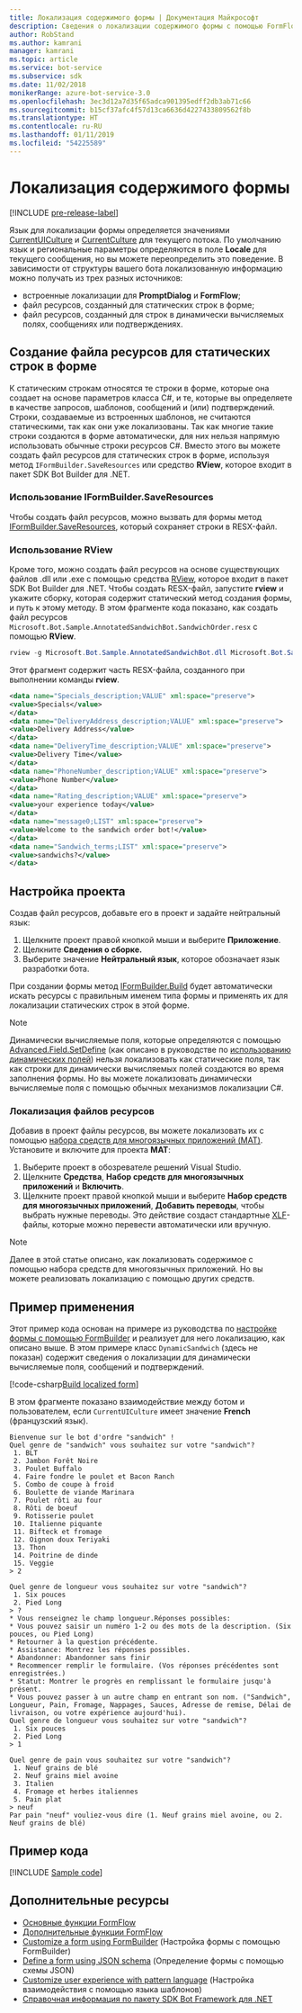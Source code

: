 ```yaml
---
title: Локализация содержимого формы | Документация Майкрософт
description: Сведения о локализации содержимого формы с помощью FormFlow и пакета SDK Bot Framework для .NET.
author: RobStand
ms.author: kamrani
manager: kamrani
ms.topic: article
ms.service: bot-service
ms.subservice: sdk
ms.date: 11/02/2018
monikerRange: azure-bot-service-3.0
ms.openlocfilehash: 3ec3d12a7d35f65adca901395edff2db3ab71c66
ms.sourcegitcommit: b15cf37afc4f57d13ca6636d4227433809562f8b
ms.translationtype: HT
ms.contentlocale: ru-RU
ms.lasthandoff: 01/11/2019
ms.locfileid: "54225589"
---
```

# <a name="localize-form-content"></a>Локализация содержимого формы

[!INCLUDE [pre-release-label](../includes/pre-release-label-v3.md)]

Язык для локализации формы определяется значениями [CurrentUICulture](https://msdn.microsoft.com/library/system.threading.thread.currentuiculture(v=vs.110).aspx) и [CurrentCulture](https://msdn.microsoft.com/library/system.threading.thread.currentculture(v=vs.110).aspx) для текущего потока.
По умолчанию язык и региональные параметры определяются в поле **Locale** для текущего сообщения, но вы можете переопределить это поведение.
В зависимости от структуры вашего бота локализованную информацию можно получать из трех разных источников:

- встроенные локализации для **PromptDialog** и **FormFlow**;
- файл ресурсов, созданный для статических строк в форме;
- файл ресурсов, созданный для строк в динамически вычисляемых полях, сообщениях или подтверждениях.

## <a name="generate-a-resource-file-for-the-static-strings-in-your-form"></a>Создание файла ресурсов для статических строк в форме

К статическим строкам относятся те строки в форме, которые она создает на основе параметров класса C#, и те, которые вы определяете в качестве запросов, шаблонов, сообщений и (или) подтверждений.
Строки, создаваемые из встроенных шаблонов, не считаются статическими, так как они уже локализованы.
Так как многие такие строки создаются в форме автоматически, для них нельзя напрямую использовать обычные строки ресурсов C#.
Вместо этого вы можете создать файл ресурсов для статических строк в форме, используя метод `IFormBuilder.SaveResources` или средство **RView**, которое входит в пакет SDK Bot Builder для .NET.

### <a name="use-iformbuildersaveresources"></a>Использование IFormBuilder.SaveResources

Чтобы создать файл ресурсов, можно вызвать для формы метод [IFormBuilder.SaveResources][saveResources], который сохраняет строки в RESX-файл.

### <a name="use-rview"></a>Использование RView

Кроме того, можно создать файл ресурсов на основе существующих файлов .dll или .exe с помощью средства <a href="https://aka.ms/v3-cs-RView-library" target="_blank">RView</a>, которое входит в пакет SDK Bot Builder для .NET.
Чтобы создать RESX-файл, запустите **rview** и укажите сборку, которая содержит статический метод создания формы, и путь к этому методу.
В этом фрагменте кода показано, как создать файл ресурсов `Microsoft.Bot.Sample.AnnotatedSandwichBot.SandwichOrder.resx` с помощью **RView**.

```csharp
rview -g Microsoft.Bot.Sample.AnnotatedSandwichBot.dll Microsoft.Bot.Sample.AnnotatedSandwichBot.SandwichOrder.BuildForm
```

Этот фрагмент содержит часть RESX-файла, созданного при выполнении команды **rview**.

```xml
<data name="Specials_description;VALUE" xml:space="preserve">
<value>Specials</value>
</data>
<data name="DeliveryAddress_description;VALUE" xml:space="preserve">
<value>Delivery Address</value>
</data>
<data name="DeliveryTime_description;VALUE" xml:space="preserve">
<value>Delivery Time</value>
</data>
<data name="PhoneNumber_description;VALUE" xml:space="preserve">
<value>Phone Number</value>
</data>
<data name="Rating_description;VALUE" xml:space="preserve">
<value>your experience today</value>
</data>
<data name="message0;LIST" xml:space="preserve">
<value>Welcome to the sandwich order bot!</value>
</data>
<data name="Sandwich_terms;LIST" xml:space="preserve">
<value>sandwichs?</value>
</data>
```

## <a name="configure-your-project"></a>Настройка проекта

Создав файл ресурсов, добавьте его в проект и задайте нейтральный язык: 

1. Щелкните проект правой кнопкой мыши и выберите **Приложение**.
2. Щелкните **Сведения о сборке.**
3. Выберите значение **Нейтральный язык**, которое обозначает язык разработки бота.

При создании формы метод [IFormBuilder.Build][build] будет автоматически искать ресурсы с правильным именем типа формы и применять их для локализации статических строк в этой форме. 

> [!NOTE]
> Динамически вычисляемые поля, которые определяются с помощью [Advanced.Field.SetDefine][setDefine] (как описано в руководстве по [использованию динамических полей](bot-builder-dotnet-formflow-formbuilder.md#dynamically-define-field-values-confirmations-and-messages)) нельзя локализовать как статические поля, так как строки для динамически вычисляемых полей создаются во время заполнения формы. Но вы можете локализовать динамически вычисляемые поля с помощью обычных механизмов локализации C#.

### <a name="localize-resource-files"></a>Локализация файлов ресурсов 

Добавив в проект файлы ресурсов, вы можете локализовать их с помощью <a href="https://developer.microsoft.com/windows/develop/multilingual-app-toolkit" target="_blank">набора средств для многоязычных приложений (MAT)</a>. Установите и включите для проекта **MAT**:

1. Выберите проект в обозревателе решений Visual Studio.
2. Щелкните **Средства**, **Набор средств для многоязычных приложений** и **Включить**.
3. Щелкните проект правой кнопкой мыши и выберите **Набор средств для многоязычных приложений**, **Добавить переводы**, чтобы выбрать нужные переводы. Это действие создаст стандартные <a href="https://en.wikipedia.org/wiki/XLIFF" target="_blank">XLF</a>-файлы, которые можно перевести автоматически или вручную.

> [!NOTE]
> Далее в этой статье описано, как локализовать содержимое с помощью набора средств для многоязычных приложений. Но вы можете реализовать локализацию с помощью других средств.

## <a name="see-it-in-action"></a>Пример применения

Этот пример кода основан на примере из руководства по [настройке формы с помощью FormBuilder](bot-builder-dotnet-formflow-formbuilder.md) и реализует для него локализацию, как описано выше. В этом примере класс `DynamicSandwich` (здесь не показан) содержит сведения о локализации для динамически вычисляемые поля, сообщений и подтверждений.

[!code-csharp[Build localized form](../includes/code/dotnet-formflow-localize.cs#buildLocalizedForm)]

В этом фрагменте показано взаимодействие между ботом и пользователем, если `CurrentUICulture` имеет значение **French** (французский язык).

```console
Bienvenue sur le bot d'ordre "sandwich" !
Quel genre de "sandwich" vous souhaitez sur votre "sandwich"?
 1. BLT
 2. Jambon Forêt Noire
 3. Poulet Buffalo
 4. Faire fondre le poulet et Bacon Ranch
 5. Combo de coupe à froid
 6. Boulette de viande Marinara
 7. Poulet rôti au four
 8. Rôti de boeuf
 9. Rotisserie poulet
 10. Italienne piquante
 11. Bifteck et fromage
 12. Oignon doux Teriyaki
 13. Thon
 14. Poitrine de dinde
 15. Veggie
> 2

Quel genre de longueur vous souhaitez sur votre "sandwich"?
 1. Six pouces
 2. Pied Long
> ?
* Vous renseignez le champ longueur.Réponses possibles:
* Vous pouvez saisir un numéro 1-2 ou des mots de la description. (Six pouces, ou Pied Long)
* Retourner à la question précédente.
* Assistance: Montrez les réponses possibles.
* Abandonner: Abandonner sans finir
* Recommencer remplir le formulaire. (Vos réponses précédentes sont enregistrées.)
* Statut: Montrer le progrès en remplissant le formulaire jusqu'à présent.
* Vous pouvez passer à un autre champ en entrant son nom. ("Sandwich", Longueur, Pain, Fromage, Nappages, Sauces, Adresse de remise, Délai de livraison, ou votre expérience aujourd'hui).
Quel genre de longueur vous souhaitez sur votre "sandwich"?
 1. Six pouces
 2. Pied Long
> 1

Quel genre de pain vous souhaitez sur votre "sandwich"?
 1. Neuf grains de blé
 2. Neuf grains miel avoine
 3. Italien
 4. Fromage et herbes italiennes
 5. Pain plat
> neuf
Par pain "neuf" vouliez-vous dire (1. Neuf grains miel avoine, ou 2. Neuf grains de blé)
```

## <a name="sample-code"></a>Пример кода

[!INCLUDE [Sample code](../includes/snippet-dotnet-formflow-samples.md)]

## <a name="additional-resources"></a>Дополнительные ресурсы

- [Основные функции FormFlow](bot-builder-dotnet-formflow.md)
- [Дополнительные функции FormFlow](bot-builder-dotnet-formflow-advanced.md)
- [Customize a form using FormBuilder](bot-builder-dotnet-formflow-formbuilder.md) (Настройка формы с помощью FormBuilder)
- [Define a form using JSON schema](bot-builder-dotnet-formflow-json-schema.md) (Определение формы с помощью схемы JSON)
- [Customize user experience with pattern language](bot-builder-dotnet-formflow-pattern-language.md) (Настройка взаимодействия с помощью языка шаблонов)
- <a href="/dotnet/api/?view=botbuilder-3.11.0" target="_blank">Справочная информация по пакету SDK Bot Framework для .NET</a>

[build]: /dotnet/api/microsoft.bot.builder.formflow.formbuilder-1.build 

[setDefine]: /dotnet/api/microsoft.bot.builder.formflow.advanced.field-1.setdefine

[saveResources]: /dotnet/api/microsoft.bot.builder.formflow.iform-1.saveresources
